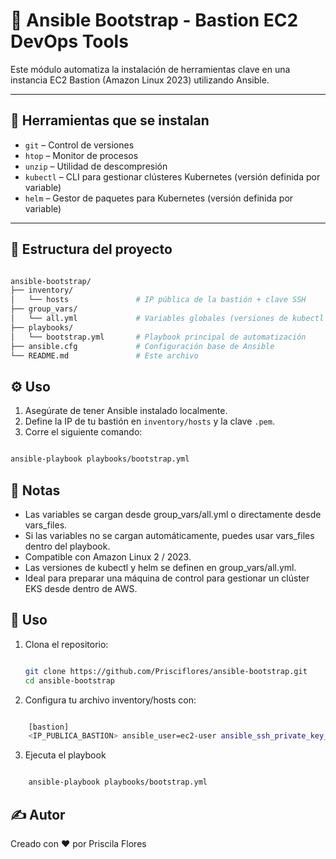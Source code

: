 # 🧪 Ansible Bootstrap - Bastion EC2 DevOps Tools

Este módulo automatiza la instalación de herramientas clave en una instancia EC2 Bastion (Amazon Linux 2023) utilizando Ansible.

---

## 🚀 Herramientas que se instalan

- `git` – Control de versiones
- `htop` – Monitor de procesos
- `unzip` – Utilidad de descompresión
- `kubectl` – CLI para gestionar clústeres Kubernetes (versión definida por variable)
- `helm` – Gestor de paquetes para Kubernetes (versión definida por variable)

---

## 📁 Estructura del proyecto

```bash

ansible-bootstrap/
├── inventory/
│   └── hosts               # IP pública de la bastión + clave SSH
├── group_vars/
│   └── all.yml             # Variables globales (versiones de kubectl y helm)
├── playbooks/
│   └── bootstrap.yml       # Playbook principal de automatización
├── ansible.cfg             # Configuración base de Ansible
└── README.md               # Este archivo

```
## ⚙️ Uso

1. Asegúrate de tener Ansible instalado localmente.
2. Define la IP de tu bastión en `inventory/hosts` y la clave `.pem`.
3. Corre el siguiente comando:

```bash

ansible-playbook playbooks/bootstrap.yml

```

## 🧠 Notas

- Las variables se cargan desde group_vars/all.yml o directamente desde vars_files.
- Si las variables no se cargan automáticamente, puedes usar vars_files dentro del playbook.
- Compatible con Amazon Linux 2 / 2023.
- Las versiones de kubectl y helm se definen en group_vars/all.yml.
- Ideal para preparar una máquina de control para gestionar un clúster EKS desde dentro de AWS.


## 🚀 Uso

1. Clona el repositorio:

   ```bash

   git clone https://github.com/Prisciflores/ansible-bootstrap.git
   cd ansible-bootstrap

   ```
2. Configura tu archivo inventory/hosts con:

```bash

    [bastion]
    <IP_PUBLICA_BASTION> ansible_user=ec2-user ansible_ssh_private_key_file=~/.ssh/priscila-key.pem

```
3. Ejecuta el playbook

```bash

    ansible-playbook playbooks/bootstrap.yml

```

## ✍️ Autor
Creado con ❤️ por Priscila Flores